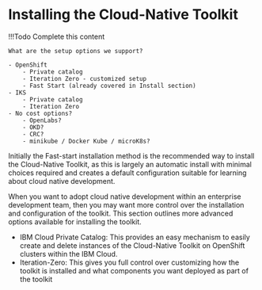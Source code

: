 # Installing the Cloud-Native Toolkit

!!!Todo
    Complete this content

    What are the setup options we support?

    - OpenShift
        - Private catalog
        - Iteration Zero - customized setup
        - Fast Start (already covered in Install section)
    - IKS
        - Private catalog
        - Iteration Zero
    - No cost options?
        - OpenLabs?
        - OKD?
        - CRC?
        - minikube / Docker Kube / microK8s?


Initially the Fast-start installation method is the recommended way to install the Cloud-Native Toolkit, as this is largely an automatic install with minimal choices required and creates a default configuration suitable for learning about cloud native development.

When you want to adopt cloud native development within an enterprise development team, then you may want more control over the installation and configuration of the toolkit.  This section outlines more advanced options available for installing the toolkit.

- IBM Cloud Private Catalog:  This provides an easy mechanism to easily create and delete instances of the Cloud-Native Toolkit on OpenShift clusters within the IBM Cloud.
- Iteration-Zero: This gives you full control over customizing how the toolkit is installed and what components you want deployed as part of the toolkit